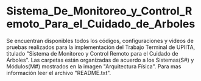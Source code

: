 # Sistema_De_Monitoreo_y_Control_Remoto_Para_el_Cuidado_de_Arboles
Se encuentran disponibles todos los códigos, configuraciones y videos de pruebas realizados para la implementación del Trabajo Terminal de UPIITA, titulado "Sistema de Monitoreo y Control Remoto para el Cuidado de Árboles". Las carpetas están organizadas de acuerdo a los Sistemas(S#) y Módulos(M#) mostrados en la imagen "Arquitectura Física". Para mas información leer el archivo "README.txt".
